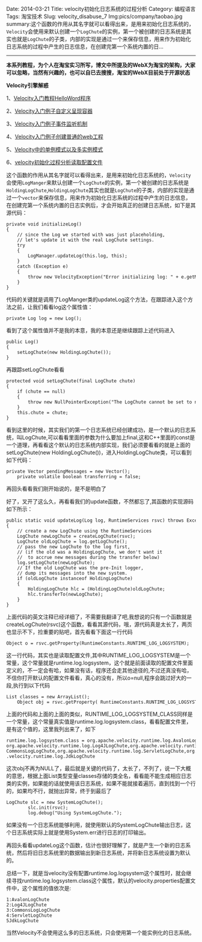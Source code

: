Date: 2014-03-21
Title: velocity初始化日志系统的过程分析
Category: 编程语言
Tags: 淘宝技术
Slug: velocity_disabuse_7
Img:pics/company/taobao.jpg
summary:这个函数的作用从其名字就可以看得出来，是用来初始化日志系统的，`Velocity`会使用来默认创建一个`LogChute`的实例，第一个被创建的日志系统是其实也就是`LogChute`的子类，内部的实现是通过一个来保存信息，用来作为初始化日志系统的过程中产生的日志信息，在创建完第一个系统内置的日...

----------

**本系列教程，为个人在淘宝实习所写，博文中所提及的WebX为淘宝的架构，大家可以忽略，当然有兴趣的，也可以自已去搜搜，淘宝的WebX目前处于开源状态**

**Velocity引擎解惑**

1、<a href="http://www.yanyulin.info/pages/2014/03/velocity_disabuse_1.html" target="_blank">Velocity入门教程HelloWord程序</a>

2、<a href="http://www.yanyulin.info/pages/2014/03/velocity_disabuse_2.html" target="_blank">Velocity入门例子自定义呈现容器</a>

3、<a href="http://www.yanyulin.info/pages/2014/03/velocity_disabuse_3.html" target="_blank">Velocity入门例子事件监听机制</a>


4、<a href="http://www.yanyulin.info/pages/2014/03/velocity_disabuse_4.html" target="_blank">Velocity入门例子创建普通的web工程</a>

5、<a href="http://www.yanyulin.info/pages/2014/03/velocity_disabuse_5.html" target="_blank">Velocity中的单例模式以及多实例模式</a>

6、<a href="http://www.yanyulin.info/pages/2014/03/velocity_disabuse_6.html" target="_blank">velocity初始化过程分析读取配置文件</a>

这个函数的作用从其名字就可以看得出来，是用来初始化日志系统的，`Velocity`会使用`LogManger`来默认创建一个`LogChute`的实例，第一个被创建的日志系统是`HoldingLogChute`,`HoldingLogChute`其实也就是`LogChute`的子类，内部的实现是通过一个`vector`来保存信息，用来作为初始化日志系统的过程中产生的日志信息，在创建完第一个系统内置的日志实例后，才会开始真正的创建日志系统，如下是其源代码：

	private void initializeLog()  
	{  
	    // since the Log we started with was just placeholding,  
	    // let's update it with the real LogChute settings.  
	    try  
	    {  
	        LogManager.updateLog(this.log, this);  
	    }   
	    catch (Exception e)  
	    {  
	        throw new VelocityException("Error initializing log: " + e.getMessage(), e);  
	    }  
	} 


代码的关键就是调用了LogManger类的updateLog这个方法，在跟踪进入这个方法之前，让我们看看log这个属性值：


	private Log log = new Log();  

看到了这个属性值并不是我的本意，我的本意还是继续跟踪上述代码进入 

	public Log()  
	{  
	    setLogChute(new HoldingLogChute());  
	} 

再跟踪setLogChute看看

	protected void setLogChute(final LogChute chute)  
	{  
	    if (chute == null)  
	    {  
	        throw new NullPointerException("The LogChute cannot be set to null!");  
	    }  
	    this.chute = chute;  
	} 

看到这里的时候，其实我们的第一个日志系统已经创建成功，是一个默认的日志系统，叫LogChute,可以看看里面的参数为什么要加上final,这和C++里面的const是一个道理，再看看这个默认的日志系统内部实现，我们必须要看看的就是上面的setLogChute(new HoldingLogChute())，进入HoldingLogChute类，可以看到如下代码：

	private Vector pendingMessages = new Vector();  
	    private volatile boolean transferring = false;  

再回头看看我们刚开始说的，是不是明白了

好了，叉开了这么久，再看看我们的update函数，不然都忘了,其函数的实现源码如下所示：
	
	public static void updateLog(Log log, RuntimeServices rsvc) throws Exception
	{  
	    // create a new LogChute using the RuntimeServices  
	    LogChute newLogChute = createLogChute(rsvc);  
	    LogChute oldLogChute = log.getLogChute();  
	    // pass the new LogChute to the log first,  
	    // (if the old was a HoldingLogChute, we don't want it  
	    //  to accrue new messages during the transfer below)  
	    log.setLogChute(newLogChute);   
	    // If the old LogChute was the pre-Init logger,  
	    // dump its messages into the new system.  
	    if (oldLogChute instanceof HoldingLogChute)  
	    {  
	        HoldingLogChute hlc = (HoldingLogChute)oldLogChute;  
	        hlc.transferTo(newLogChute);  
	    }  
	}

上面代码的英文注释已经详细了，不需要我翻译了吧,我想说的只有一个函数就是createLogChute(rsvc)这个函数，看看其源代码，哦，源代码真是太长了，两页也显示不下，捡重要的贴吧，首先看看下面这一行代码

	Object o = rsvc.getProperty(RuntimeConstants.RUNTIME_LOG_LOGSYSTEM);  

这一行代码，其实也是读取配置文件,其中RUNTIME_LOG_LOGSYSTEM是一个常量，这个常量就是runtime.log.logsystem，这个就是前面读取的配置文件里面定义的，不一定会有哈，如果没有话，程序还会走其他途径的,不过还真没有哈，不信你打开默认的配置文件看看，真心的没有，所以o=null,程序会跳过好大的一段,执行到以下代码


	List classes = new ArrayList(); 
	    Object obj = rsvc.getProperty( RuntimeConstants.RUNTIME_LOG_LOGSYSTEM_CLASS );   

上面的代码和上面的上面的类似，RUNTIME_LOG_LOGSYSTEM_CLASS同样是一个常量，这个常量真实值是runtime.log.logsystem.class，看看配置文件里，是有这个值的，这里我列出来了，如下

	runtime.log.logsystem.class = org.apache.velocity.runtime.log.AvalonLogChute,
	org.apache.velocity.runtime.log.Log4JLogChute,org.apache.velocity.runtime.log.
	CommonsLogLogChute,org.apache.velocity.runtime.log.ServletLogChute,org.apache
	.velocity.runtime.log.JdkLogChute  


这次obj不再为NULL了，最后就是关键的代码了，太长了，不列了，说一下大概的意思，根据上面List类型变量classes存储的类全名，看看能不能生成相应日志类的实例，如果能的话就使用该日志系统，如果不能就接着遍历，直到找到一个行的，如果均不行，就抛出异常，终于到最后了


	LogChute slc = new SystemLogChute();  
	        slc.init(rsvc);  
	        log.debug("Using SystemLogChute.");


如果没有一个日志系统能够利用，就使用默认的SystemLogChute输出日志，这个日志系统实际上就是使用System.err进行日志的打印输出。

再回头看看updateLog这个函数，估计也很好理解了，就是产生一个新的日志系统，然后将旧日志系统里的数据输出到新日志系统，并将新日志系统设置为默认的。
　　

总结一下，就是当velocity没有配置runtime.log.logsystem这个属性时，就会继续寻找runtime.log.logsystem.class这个属性，默认的velocity.properties配置文件中，这个属性的值依次是:


	1:AvalonLogChute
	2:Log4JLogChute
	3:CommonsLogLogChute
	4:ServletLogChute
	5JdkLogChute


当然Velocity不会使用这么多的日志系统，只会使用第一个能实例化的日志系统。




